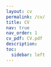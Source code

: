 ```yaml
---
layout: cv
permalink: /cv/
title: CV
nav: true
nav_order: 1
cv_pdf: CV.pdf
description: 
toc:
  sidebar: left
---
```

